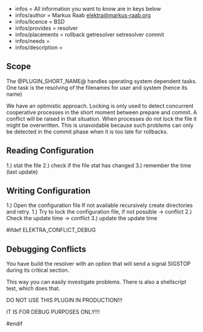 - infos = All information you want to know are in keys below
- infos/author = Markus Raab <elektra@markus-raab.org>
- infos/licence = BSD
- infos/provides = resolver
- infos/placements = rollback getresolver setresolver commit
- infos/needs =
- infos/description =
## Scope ##

The @PLUGIN_SHORT_NAME@ handles operating system dependent tasks.
One task is the resolving of the filenames for user and system (hence its name)


We have an optimistic approach. Locking is only used to detect
concurrent cooperative processes in the short moment between prepare and commit.
A conflict will be raised in that situation.
When processes do not lock the file it might be overwritten.
This is unavoidable because
such problems can only be detected in the commit phase when it is too late for
rollbacks.

## Reading Configuration ##

 1.) stat the file
 2.) check if the file stat has changed
 3.) remember the time (last update)


## Writing Configuration ##


 1.) Open the configuration file
     If not available recursively create directories and retry.
 1.) Try to lock the configuration file, if not possible -> conflict
 2.) Check the update time -> conflict
 3.) update the update time



#ifdef ELEKTRA_CONFLICT_DEBUG

## Debugging Conflicts ##

You have build the resolver with an option that will send a signal
SIGSTOP during its critical section.

This way you can easily investigate problems.
There is also a shellscript test, which does that.

DO NOT USE THIS PLUGIN IN PRODUCTION!!!

IT IS FOR DEBUG PURPOSES ONLY!!!

#endif





